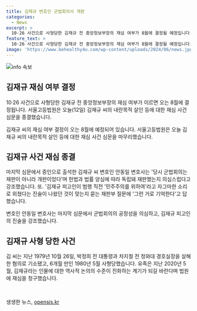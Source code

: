 ```yaml
---
title: 김재규 변호인 군법회의서 개판
categories:
  - News
excerpt: >
  10·26 사건으로 사형당한 김재규 전 중앙정보부장의 재심 여부가 8월에 결정될 예정입니다. 서울고등법원은 오늘(12일) 김재규 씨의 내란목적 살인 등 재심 사건 심문을 종결했습니다. 김재규 피고인의 변호인은 군법회의를 재판이 아니라 개판이었다고 주장하며 재판의 공정성에 의심을 제기했습니다. 이에 관련한 진술과 10·26 사건의 배경이 유족 등에 의해 재심을 요구하는 상황입니다. 재심 여부 결정은 사회적 관심을 모으고 있습니다.
feature_text: >
  10·26 사건으로 사형당한 김재규 전 중앙정보부장의 재심 여부가 8월에 결정될 예정입니다. 서울고등법원은 오늘(12일) 김재규 씨의 내란목적 살인 등 재심 사건 심문을 종결했습니다. 김재규 피고인의 변호인은 군법회의를 재판이 아니라 개판이었다고 주장하며 재판의 공정성에 의심을 제기했습니다. 이에 관련한 진술과 10·26 사건의 배경이 유족 등에 의해 재심을 요구하는 상황입니다. 재심 여부 결정은 사회적 관심을 모으고 있습니다.
image: 'https://www.behealthy4u.com/wp-content/uploads/2024/06/news.jpg'
---
```


<p><img src="https://www.behealthy4u.com/wp-content/uploads/2024/06/news.jpg" alt="info 속보" /></p>

<h2 data-ke-size="size26">김재규 재심 여부 결정</h2>

<p data-ke-size="size16">10·26 사건으로 사형당한 김재규 전 중앙정보부장의 재심 여부가 이르면 오는 8월에 결정됩니다. 서울고등법원은 오늘(12일) 김재규 씨의 내란목적 살인 등에 대한 재심 사건 심문을 종결했습니다.</p>

<p>김재규 씨의 재심 여부 결정이 오는 8월에 예정되어 있습니다. 서울고등법원은 오늘 김재규 씨의 내란목적 살인 등에 대한 재심 사건 심문을 마무리했습니다.</p>

<h2 data-ke-size="size26">김재규 사건 재심 종결</h2>

<p data-ke-size="size16">마지막 심문에서 증인으로 출석한 김재규 씨 변호인 안동일 변호사는 '당시 군법회의는 재판이 아니라 개판이었다'며 헌법과 법률 양심에 따라 독립돼 재판했는지 의심스럽다고 강조했습니다. 또. '김재규 피고인이 범행 직전 '민주주의를 위하여'라고 자그마한 소리로 외쳤다는 진술이 나왔던 것이 맞는지 묻는 재판부 질문에 '그런 거로 기억한다'고 답했습니다.</p>

<p>변호인 안동일 변호사는 마지막 심문에서 군법회의의 공정성을 의심하고, 김재규 피고인의 진술을 강조했습니다.</p>

<h2 data-ke-size="size26">김재규 사형 당한 사건</h2>

<p data-ke-size="size16">김 씨는 지난 1979년 10월 26일, 박정희 전 대통령과 차지철 전 청와대 경호실장을 살해한 혐의로 기소됐고, 6개월 만인 1980년 5월 사형당했습니다. 유족은 지난 2020년 5월, 김재규라는 인물에 대한 역사적 논의의 수준이 진화하는 계기가 되길 바란다며 법원에 재심을 청구했습니다.</p>

<p data-ke-size="size16">&nbsp;</p>
생생한 뉴스, <a href="https://opensis.kr" rel="dofollow">opensis.kr</a>


